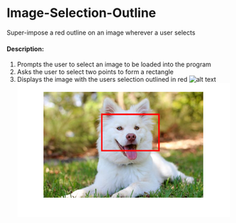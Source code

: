 # Image-Selection-Outline
Super-impose a red outline on an image wherever a user selects

#### Description:
1. Prompts the user to select an image to be loaded into the program
2. Asks the user to select two points to form a rectangle
3. Displays the image with the users selection outlined in red
![alt text](https://raw.githubusercontent.com/michaelpmoloney/Image-Selection-Outline/master/dog.png)
![alt text](https://raw.githubusercontent.com/michaelpmoloney/Image-Selection-Outline/master/example.bmp)
